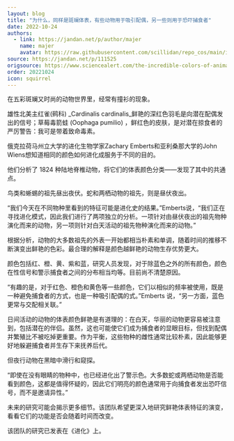 ```yaml
---
layout: blog
title: "为什么，同样是斑斓体表，有些动物用于吸引配偶，另一些则用于恐吓捕食者"
date: 2022-10-24
authors:
  - link: https://jandan.net/p/author/majer
    name: majer
    avatar: https://raw.githubusercontent.com/scillidan/repo_cos/main/icon/jin_grey.png
source: https://jandan.net/p/111525
origsource: https://www.sciencealert.com/the-incredible-colors-of-animals-mean-different-things-but-we-just-found-a-pattern
order: 20221024
icon: squirrel
---
```


在五彩斑斓又时尚的动物世界里，经常有撞衫的现象。

雄性北美主红雀(鹀科) _Cardinalis cardinalis_鲜艳的深红色羽毛是向潜在配偶发出的信号；草莓毒箭蛙 (Oophaga pumilio) ，鲜红色的皮肤，是对潜在掠食者的严厉警告：我可是带着致命毒素。

俄克拉荷马州立大学的进化生物学家Zachary Emberts和亚利桑那大学的John Wiens想知道相同的颜色如何进化成服务于不同的目的。

他们分析了 1824 种陆地脊椎动物，将它们的体表颜色分类——发现了其中的共通点。

鸟类和蜥蜴的祖先昼出夜伏。蛇和两栖动物的祖先，则是昼伏夜出。

“我们今天在不同物种里看到的特征可能是进化史的结果。”Emberts说，“我们正在寻找进化模式，因此我们进行了两项独立的分析。一项针对由昼伏夜出的祖先物种演化而来的动物，另一项则针对白天活动的祖先物种演化而来的动物。”

根据分析，动物的大多数祖先的外表一开始都相当朴素和单调，随着时间的推移不断演变出鲜艳的色彩。最合理的解释是颜色越鲜艳的动物生存优势更大。

颜色包括红、橙、黄、紫和蓝，研究人员发现，对于除蓝色之外的所有颜色，颜色在性信号和警示捕食者之间的分布相当均等。目前尚不清楚原因。

“有趣的是，对于红色、橙色和黄色等一些颜色，它们以相似的频率被使用，既是一种避免捕食者的方式，也是一种吸引配偶的式。”Emberts 说，“另一方面，蓝色更常与交配相关联。”

日间活动的动物的体表颜色鲜艳是有道理的：在白天，华丽的动物更容易被注意到，包括潜在的伴侣。虽然，这也可能使它们成为捕食者的显眼目标，但找到配偶并繁殖比不被吃掉更重要。作为平衡，这些物种的雌性通常比较朴素，因此能够更好地躲避捕食者并生存下来抚养后代。

但夜行动物在黑暗中滑行和窥探。

“即使在没有眼睛的物种中，也已经进化出了警示色。大多数蛇或两栖动物是否能看到颜色，这都是值得怀疑的，因此它们明亮的颜色通常用于向捕食者发出恐吓信号，而不是邀请异性。”

未来的研究可能会揭示更多细节。该团队希望更深入地研究鲜艳体表特征的演变，看看它们的功能是否会随着时间而改变。

该团队的研究已发表在《进化》上。